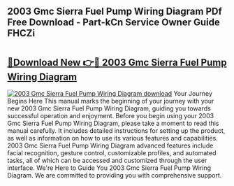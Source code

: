 ## 2003 Gmc Sierra Fuel Pump Wiring Diagram PDf Free Download - Part-kCn Service Owner Guide FHCZi

# <h2><a href="http://dfkjbn4.blite.top/?on=2003+Gmc+Sierra+Fuel+Pump+Wiring+Diagram">🔗Download New 👉🔴 2003 Gmc Sierra Fuel Pump Wiring Diagram</a></h2>

[![2003 Gmc Sierra Fuel Pump Wiring Diagram download](https://i.imgur.com/lujVjoI.png)](http://dfkjbn4.blite.top/?on=2003+Gmc+Sierra+Fuel+Pump+Wiring+Diagram)
Your Journey Begins Here This manual marks the beginning of your journey with your new 2003 Gmc Sierra Fuel Pump Wiring Diagram, guiding you towards successful operation and enjoyment. Before you begin using your 2003 Gmc Sierra Fuel Pump Wiring Diagram, please take a moment to read this manual carefully. It includes detailed instructions for setting up the product, as well as information on how to use its various features and capabilities. 2003 Gmc Sierra Fuel Pump Wiring Diagram advanced features include facial recognition, gesture control, customizable profiles, and automated tasks, all of which can be accessed and customized through the user interface. We're Here to Guide You 2003 Gmc Sierra Fuel Pump Wiring Diagram. We are committed to providing you with comprehensive support.
